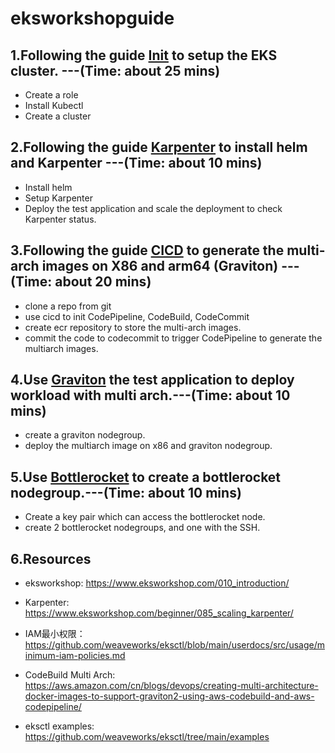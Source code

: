 # eksworkshopguide
## 1.Following the guide [Init](Init.MD) to setup the EKS cluster. ---(Time: about 25 mins)
* Create a role
* Install Kubectl
* Create a cluster
## 2.Following the guide [Karpenter](Karpenter.MD) to install helm and Karpenter ---(Time: about 10 mins)
* Install helm
* Setup Karpenter
* Deploy the test application and scale the deployment to check Karpenter status.
 
## 3.Following the guide [CICD](CICD.MD) to generate the multi-arch images on X86 and arm64 (Graviton)  ---(Time: about 20 mins)
* clone a repo from git
* use cicd to init CodePipeline, CodeBuild, CodeCommit
* create ecr repository to store the multi-arch images.
* commit the code to codecommit to trigger CodePipeline to generate the multiarch images.

## 4.Use [Graviton](Graviton.MD) the test application to deploy workload with multi arch.---(Time: about 10 mins)
* create a graviton nodegroup.
* deploy the multiarch image on x86 and graviton nodegroup.


## 5.Use [Bottlerocket](Bottlerocket.MD) to create a bottlerocket nodegroup.---(Time: about 10 mins)
* Create a key pair which can access the bottlerocket node.
* create 2 bottlerocket nodegroups, and one with the SSH.

## 6.Resources
* eksworkshop: https://www.eksworkshop.com/010_introduction/

* Karpenter: https://www.eksworkshop.com/beginner/085_scaling_karpenter/

* IAM最小权限：https://github.com/weaveworks/eksctl/blob/main/userdocs/src/usage/minimum-iam-policies.md

* CodeBuild Multi Arch: https://aws.amazon.com/cn/blogs/devops/creating-multi-architecture-docker-images-to-support-graviton2-using-aws-codebuild-and-aws-codepipeline/

* eksctl examples: https://github.com/weaveworks/eksctl/tree/main/examples
